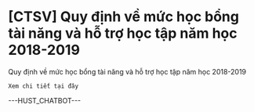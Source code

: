 # [CTSV] Quy định về mức học bổng tài năng và hỗ trợ học tập năm học 2018-2019

Quy định về mức học bổng tài năng và hỗ trợ học tập năm học 2018-2019 
        
	Xem chi tiết tại đây 
 ---HUST_CHATBOT---